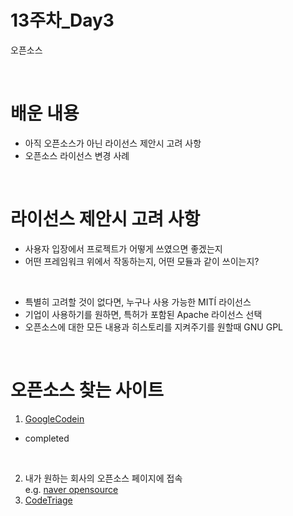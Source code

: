 # 13주차_Day3
오픈소스

<br>

# 배운 내용
- 아직 오픈소스가 아닌 라이선스 제안시 고려 사항
- 오픈소스 라이선스 변경 사례

<br>

# 라이선스 제안시 고려 사항
- 사용자 입장에서 프로젝트가 어떻게 쓰였으면 좋겠는지
- 어떤 프레임워크 위에서 작동하는지, 어떤 모듈과 같이 쓰이는지?
<br>

- 특별히 고려할 것이 없다면, 누구나 사용 가능한 MITÍ 라이선스
- 기업이 사용하기를 원하면, 특허가 포함된 Apache 라이선스 선택
- 오픈소스에 대한 모든 내용과 히스토리를 지켜주기를 원할때 GNU GPL

<br>

# 오픈소스 찾는 사이트

1. [GoogleCodein](https://codein.withgoogle.com/archive/2019/)
-  completed
<br>

2. 내가 원하는 회사의 오픈소스 페이지에 접속 <br>
e.g. [naver opensource](https://naver.github.io/)
3. [CodeTriage](https://www.codetriage.com/)